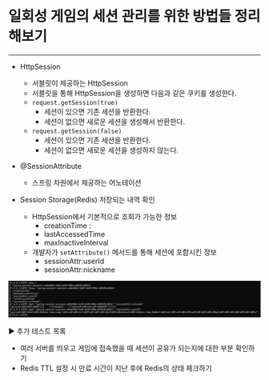 # 일회성 게임의 세션 관리를 위한 방법들 정리해보기

---

* HttpSession
  * 서블릿이 제공하는 HttpSession
  * 서블릿을 통해 HttpSession을 생성하면 다음과 같은 쿠키를 생성한다.
  * `request.getSession(true)`
    * 세션이 있으면 기존 세션을 반환한다.
    * 세션이 없으면 새로운 세션을 생성해서 반환한다.
  * `request.getSession(false)`
    * 세션이 있으면 기존 세션을 반환한다.
    * 세션이 없으면 새로운 세션을 생성하지 않는다.

* @SessionAttribute
  * 스프링 차원에서 제공하는 어노테이션

* Session Storage(Redis) 저장되는 내역 확인
  * HttpSession에서 기본적으로 조회가 가능한 정보
    * creationTime : 
    * lastAccessedTime
    * maxInactiveInterval
  * 개발자가 `setAttribute()` 메서드를 통해 세션에 포함시킨 정보
    * sessionAttr:userId
    * sessionAttr:nickname

![img.png](img.png)

▶ 추가 테스트 목록
* 여러 서버를 띄우고 게임에 접속했을 때 세션이 공유가 되는지에 대한 부분 확인하기
* Redis TTL 설정 시 만료 시간이 지난 후에 Redis의 상태 체크하기